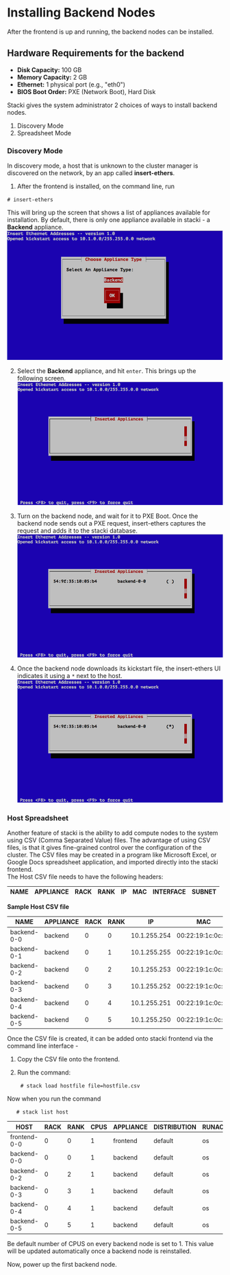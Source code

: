 # Installing Backend Nodes

After the frontend is up and running, the backend nodes
can be installed.

## Hardware Requirements for the backend
* **Disk Capacity:** 100 GB
* **Memory Capacity:** 2 GB
* **Ethernet:** 1 physical port (e.g., "eth0")
* **BIOS Boot Order:** PXE (Network Boot), Hard Disk

Stacki gives the system administrator 2 choices of ways
to install backend nodes.

1. Discovery Mode
2. Spreadsheet Mode

### Discovery Mode
In discovery mode, a host that is unknown to the cluster
manager is discovered on the network, by an app called
**insert-ethers**.

1.  After the frontend is installed, on the command line, run
   ```
   # insert-ethers
   ```
   This will bring up the screen that shows a list of appliances
   available for installation. By default, there is only one appliance
   available in stacki - a **Backend** appliance.
   ![insert-ethers-1](images/insert-ethers/insert-ethers-1.png)

2. Select the **Backend** appliance, and hit `enter`. This brings
   up the following screen.
   ![insert-ethers-2](images/insert-ethers/insert-ethers-2.png)

3. Turn on the backend node, and wait for it to PXE Boot. Once the
   backend node sends out a PXE request, insert-ethers captures the
   request and adds it to the stacki database.
   ![insert-ethers-4](images/insert-ethers/insert-ethers-4.png)

4. Once the backend node downloads its kickstart file, the
   insert-ethers UI indicates it using a ```*``` next to
   the host.
   ![insert-ethers-5](images/insert-ethers/insert-ethers-5.png)

### Host Spreadsheet
Another feature of stacki is the ability to add compute
nodes to the system using CSV (Comma Separated Value) files.
The advantage of using CSV files, is that it gives fine-grained control over the
configuration of the cluster. The CSV files may be created in a program like Microsoft
Excel, or Google Docs spreadsheet application, and imported directly into the
stacki frontend.  
The Host CSV file needs to have the following headers:    


| NAME | APPLIANCE | RACK | RANK | IP | MAC | INTERFACE | SUBNET |  
|------|-----------|------|------|----|-----|-----------|--------|  

**Sample Host CSV file**

| NAME | APPLIANCE | RACK | RANK | IP | MAC | INTERFACE | SUBNET |  
|------|-----------|------|------|----|-----|-----------|--------| 
| backend-0-0 | backend | 0 | 0 | 10.1.255.254 | 00:22:19:1c:0c:99 | eth0 | private |
| backend-0-1 | backend | 0 | 1 | 10.1.255.255 | 00:22:19:1c:0c:98 | eth0 | private |
| backend-0-2 | backend | 0 | 2 | 10.1.255.253 | 00:22:19:1c:0c:97 | eth0 | private |
| backend-0-3 | backend | 0 | 3 | 10.1.255.252 | 00:22:19:1c:0c:96 | eth0 | private |
| backend-0-4 | backend | 0 | 4 | 10.1.255.251 | 00:22:19:1c:0c:95 | eth0 | private |
| backend-0-5 | backend | 0 | 5 | 10.1.255.250 | 00:22:19:1c:0c:94 | eth0 | private |

Once the CSV file is created, it can be added onto stacki frontend via the command line interface -
1. Copy the CSV file onto the frontend.
2. Run the command:  

        # stack load hostfile file=hostfile.csv

Now when you run the command  

       # stack list host  

HOST | RACK | RANK | CPUS | APPLIANCE | DISTRIBUTION | RUNACTION | INSTALLACTION
-----|------|------|------|-----------|--------------|-----------|--------------
frontend-0-0 | 0 | 0 | 1 | frontend | default | os | install      
backend-0-0 | 0 | 0 | 1 | backend | default | os | install      
backend-0-2 | 0 | 2 | 1 | backend | default | os | install   
backend-0-3 | 0 | 3 | 1 | backend | default | os | install    
backend-0-4 | 0 | 4 | 1 | backend | default | os | install  
backend-0-5 | 0 | 5 | 1 | backend | default | os | install

Be default number of CPUS on every backend node is set to 1. This value will be updated automatically once
a backend node is reinstalled.

Now, power up the first backend node.